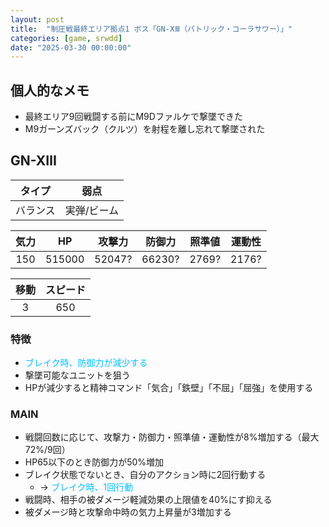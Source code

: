```yaml
---
layout: post
title:  "制圧戦最終エリア拠点1 ボス「GN-ⅩⅢ（パトリック・コーラサワー）」"
categories: [game, srwdd]
date: "2025-03-30 00:00:00"
---
```


## 個人的なメモ

- 最終エリア9回戦闘する前にM9Dファルケで撃墜できた
- M9ガーンズバック（クルツ）を射程を離し忘れて撃墜された

## GN-ⅩⅢ

|タイプ|弱点|
|:----:|:-------:|
|バランス|実弾/ビーム|

|気力|HP|攻撃力|防御力|照準値|運動性|
|:-:|:-:|:-:|:-:|:-:|:-:|
|150|515000|52047?|66230?|2769?|2176?|

|移動|スピード|
|:-:|:-:|
|3|650|

### 特徴
- <span style="color:deepskyblue;">ブレイク時、防御力が減少する</span>
- 撃墜可能なユニットを狙う
- HPが減少すると精神コマンド「気合」「鉄壁」「不屈」「屈強」を使用する

### MAIN
- 戦闘回数に応じて、攻撃力・防御力・照準値・運動性が8%増加する（最大72%/9回）
- HP65以下のとき防御力が50%増加
- ブレイク状態でないとき、自分のアクション時に2回行動する
  - → <span style="color:deepskyblue">ブレイク時、1回行動</span>
- 戦闘時、相手の被ダメージ軽減効果の上限値を40%にす抑える
- 被ダメージ時と攻撃命中時の気力上昇量が3増加する

